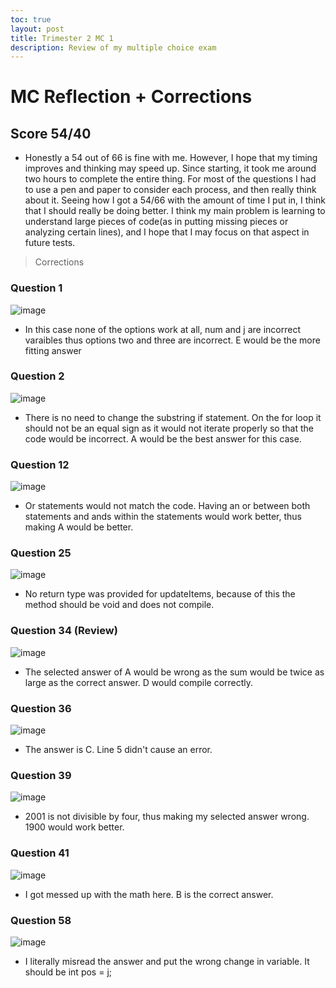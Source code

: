 ```yaml
---
toc: true
layout: post
title: Trimester 2 MC 1
description: Review of my multiple choice exam
---
```

# MC Reflection + Corrections

## Score 54/40 
* Honestly a 54 out of 66 is fine with me. However, I hope that my timing improves and thinking may speed up. Since starting, it took me around two hours to complete the entire thing. For most of the questions I had to use a pen and paper to consider each process, and then really think about it. Seeing how I got a 54/66 with the amount of time I put in, I think that I should really be doing better. I think my main problem is learning to understand large pieces of code(as in putting missing pieces or analyzing certain lines), and I hope that I may focus on that aspect in future tests. 

> Corrections

### Question 1

![image](https://user-images.githubusercontent.com/89239598/214115432-e67a55bf-6701-4cd6-88de-a9382519448e.png)
* In this case none of the options work at all, num and j are incorrect varaibles thus options two and three are incorrect. E would be the more fitting answer

### Question 2

![image](https://user-images.githubusercontent.com/89239598/214115752-562413b3-e775-43ad-8c8e-20fbc6cae8d2.png)
* There is no need to change the substring if statement. On the for loop it should not be an equal sign as it would not iterate properly so that the code would be incorrect. A would be the best answer for this case. 

### Question 12

![image](https://user-images.githubusercontent.com/89239598/214116267-3b79fa6a-b8d9-4a3b-a6f8-93bb302dc4bc.png)

* Or statements would not match the code. Having an or between both statements and ands within the statements would work better, thus making A would be better. 

### Question 25

![image](https://user-images.githubusercontent.com/89239598/200256503-3a97e22d-3f6a-41bd-bf47-88fa5034c4a6.png)

* No return type was provided for updateItems, because of this the method should be void and does not compile. 

### Question 34 (Review)

![image](https://user-images.githubusercontent.com/89239598/214117646-96e32954-7c90-4445-9d06-7c8a889297e5.png)
* The selected answer of A would be wrong as the sum would be twice as large as the correct answer. D would compile correctly. 

### Question 36

![image](https://user-images.githubusercontent.com/89239598/214117901-85feec5e-3365-4067-956f-fdce8d385fa8.png)
* The answer is C. Line 5 didn't cause an error.

### Question 39
![image](https://user-images.githubusercontent.com/89239598/214118156-8342ab63-2f4c-423e-844f-8c45644087ad.png)
* 2001 is not divisible by four, thus making my selected answer wrong. 1900 would work better. 

### Question 41
![image](https://user-images.githubusercontent.com/89239598/214118415-21239657-5a8a-4dcf-b38f-050b0849fcb2.png)
* I got messed up with the math here. B is the correct answer.

### Question 58
![image](https://user-images.githubusercontent.com/89239598/214118753-4e0578bf-d19c-426c-8174-6387f9207edd.png)
* I literally misread the answer and put the wrong change in variable. It should be int pos = j; 

